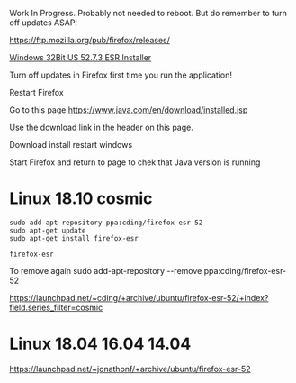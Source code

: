

Work In Progress. Probably not needed to reboot. But do remember to turn off updates ASAP!

https://ftp.mozilla.org/pub/firefox/releases/


[Windows 32Bit US 52.7.3 ESR Installer](https://ftp.mozilla.org/pub/firefox/releases/52.7.3esr/win32/en-US/Firefox%20Setup%2052.7.3esr.exe)


Turn off updates in Firefox first time you run the application!

Restart Firefox

Go to this page https://www.java.com/en/download/installed.jsp

Use the download link in the header on this page.

Download install restart windows

Start Firefox and return to page to chek that Java version is running 




# Linux 18.10  cosmic
```
sudo add-apt-repository ppa:cding/firefox-esr-52
sudo apt-get update
sudo apt-get install firefox-esr

firefox-esr
```

To remove again
sudo add-apt-repository --remove ppa:cding/firefox-esr-52


https://launchpad.net/~cding/+archive/ubuntu/firefox-esr-52/+index?field.series_filter=cosmic

# Linux 18.04 16.04 14.04

https://launchpad.net/~jonathonf/+archive/ubuntu/firefox-esr-52
